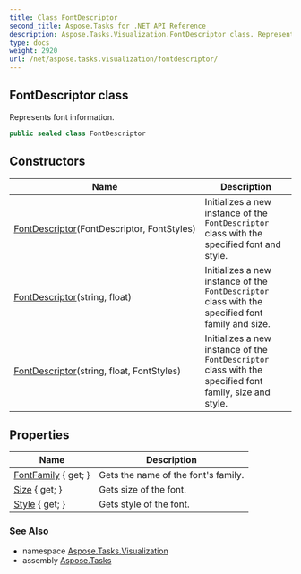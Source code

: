 ```yaml
---
title: Class FontDescriptor
second_title: Aspose.Tasks for .NET API Reference
description: Aspose.Tasks.Visualization.FontDescriptor class. Represents font information
type: docs
weight: 2920
url: /net/aspose.tasks.visualization/fontdescriptor/
---
```

## FontDescriptor class

Represents font information.

```csharp
public sealed class FontDescriptor
```

## Constructors

| Name | Description |
| --- | --- |
| [FontDescriptor](fontdescriptor/#constructor)(FontDescriptor, FontStyles) | Initializes a new instance of the `FontDescriptor` class with the specified font and style. |
| [FontDescriptor](fontdescriptor/#constructor_1)(string, float) | Initializes a new instance of the `FontDescriptor` class with the specified font family and size. |
| [FontDescriptor](fontdescriptor/#constructor_2)(string, float, FontStyles) | Initializes a new instance of the `FontDescriptor` class with the specified font family, size and style. |

## Properties

| Name | Description |
| --- | --- |
| [FontFamily](../../aspose.tasks.visualization/fontdescriptor/fontfamily/) { get; } | Gets the name of the font's family. |
| [Size](../../aspose.tasks.visualization/fontdescriptor/size/) { get; } | Gets size of the font. |
| [Style](../../aspose.tasks.visualization/fontdescriptor/style/) { get; } | Gets style of the font. |

### See Also

* namespace [Aspose.Tasks.Visualization](../../aspose.tasks.visualization/)
* assembly [Aspose.Tasks](../../)


